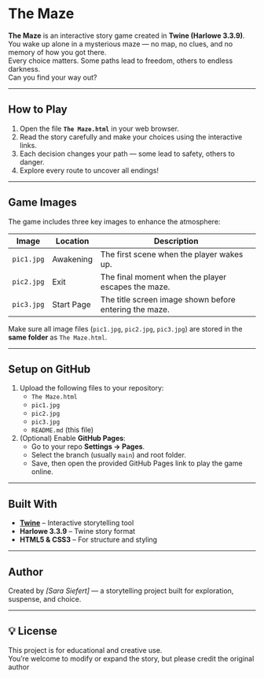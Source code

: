 # The Maze

**The Maze** is an interactive story game created in **Twine (Harlowe 3.3.9)**.  
You wake up alone in a mysterious maze — no map, no clues, and no memory of how you got there.  
Every choice matters. Some paths lead to freedom, others to endless darkness.  
Can you find your way out?

---

## How to Play

1. Open the file **`The Maze.html`** in your web browser.  
2. Read the story carefully and make your choices using the interactive links.  
3. Each decision changes your path — some lead to safety, others to danger.  
4. Explore every route to uncover all endings!

---

## Game Images

The game includes three key images to enhance the atmosphere:

| Image | Location | Description |
|--------|-----------|--------------|
| `pic1.jpg` | Awakening | The first scene when the player wakes up. |
| `pic2.jpg` | Exit | The final moment when the player escapes the maze. |
| `pic3.jpg` | Start Page | The title screen image shown before entering the maze. |

Make sure all image files (`pic1.jpg`, `pic2.jpg`, `pic3.jpg`) are stored in the **same folder** as `The Maze.html`.

---

## Setup on GitHub

1. Upload the following files to your repository:
   - `The Maze.html`
   - `pic1.jpg`
   - `pic2.jpg`
   - `pic3.jpg`
   - `README.md` (this file)
2. (Optional) Enable **GitHub Pages**:
   - Go to your repo **Settings → Pages**.
   - Select the branch (usually `main`) and root folder.
   - Save, then open the provided GitHub Pages link to play the game online.

---

## Built With

- **[Twine](https://twinery.org/)** – Interactive storytelling tool  
- **Harlowe 3.3.9** – Twine story format  
- **HTML5 & CSS3** – For structure and styling  

---

## Author

Created by *[Sara Siefert]* — a storytelling project built for exploration, suspense, and choice.

---

## 💡 License

This project is for educational and creative use.  
You’re welcome to modify or expand the story, but please credit the original author
